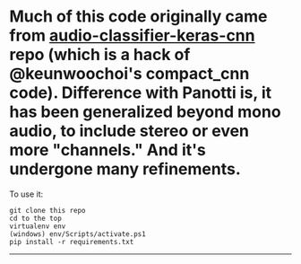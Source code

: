 # Much of this code originally came from  [audio-classifier-keras-cnn](https://github.com/drscotthawley/audio-classifier-keras-cnn) repo (which is a hack of **@keunwoochoi**'s compact_cnn code).  Difference with Panotti is, it has been generalized beyond mono audio, to include stereo or even more "channels."  And it's undergone many refinements.

To use it:

```
git clone this repo
cd to the top
virtualenv env
(windows) env/Scripts/activate.ps1
pip install -r requirements.txt
```


<hr>
